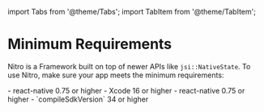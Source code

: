 ---
---

import Tabs from '@theme/Tabs';
import TabItem from '@theme/TabItem';

# Minimum Requirements

Nitro is a Framework built on top of newer APIs like `jsi::NativeState`.
To use Nitro, make sure your app meets the minimum requirements:

<Tabs groupId="platform">
  <TabItem value="ios" label="iOS" default>
    - react-native 0.75 or higher
    - Xcode 16 or higher
  </TabItem>
  <TabItem value="android" label="Android">
    - react-native 0.75 or higher
    - `compileSdkVersion` 34 or higher
  </TabItem>
</Tabs>
